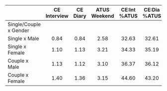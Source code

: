 
|                      | CE<br>Interview |  CE<br>Diary | ATUS<br>Weekend | CE:Int<br>%ATUS | CE:Dia<br>%ATUS |
| -------------------- | :----------: | :----------: | :----------: | :----------: | :----------: |
| Single/Couple x Gender |              |              |              |              |              |
| Single x Male        |         0.84 |         0.84 |         2.58 |        32.63 |        32.61 |
| Single x Female      |         1.10 |         1.13 |         3.21 |        34.33 |        35.19 |
| Couple x Male        |         1.13 |         1.12 |         3.10 |        36.37 |        36.12 |
| Couple x Female      |         1.40 |         1.36 |         3.15 |        44.60 |        43.20 |

